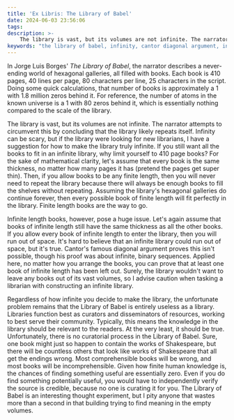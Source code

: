 ```yaml
---
title: 'Ex Libris: The Library of Babel'
date: 2024-06-03 23:56:06
tags:
description: >-
    The library is vast, but its volumes are not infinite. The narrator attempts to circumvent this by concluding that the library likely repeats itself. Infinity can be scary, but if the library were looking for new librarians, I have a suggestion for how to make the library truly infinite.
keywords: "the library of babel, infinity, cantor diagonal argument, infinite library, ex libris"
---
```



In Jorge Luis Borges' *The Library of Babel*, the narrator describes a never-ending world of hexagonal galleries, all filled with books. Each book is 410 pages, 40 lines per page, 80 characters per line, 25 characters in the script. Doing some quick calculations, that number of books is approximately a 1 with 1.8 million zeros behind it. For reference, the number of atoms in the known universe is a 1 with 80 zeros behind it, which is essentially nothing compared to the scale of the library.

The library is vast, but its volumes are not infinite. The narrator attempts to circumvent this by concluding that the library likely repeats itself. Infinity can be scary, but if the library were looking for new librarians, I have a suggestion for how to make the library truly infinite. If you still want all the books to fit in an infinite library, why limit yourself to 410 page books? For the sake of mathematical clarity, let's assume that every book is the same thickness, no matter how many pages it has (pretend the pages get super thin). Then, if you allow books to be any finite length, then you will never need to repeat the library because there will always be enough books to fill the shelves without repeating. Assuming the library's hexagonal galleries do continue forever, then every possible book of finite length will fit perfectly in the library. Finite length books are the way to go.

Infinite length books, however, pose a huge issue. Let's again assume that books of infinite length still have the same thickness as all the other books. If you allow every book of infinite length to enter the library, then you will run out of space. It's hard to believe that an infinite library could run out of space, but it's true. Cantor's famous diagonal argument proves this isn't possible, though his proof was about infinite, binary sequences. Applied here, no matter how you arrange the books, you can prove that at least one book of infinite length has been left out. Surely, the library wouldn't want to leave any books out of its vast volumes, so I advise caution when tasking a librarian with constructing an infinite library.

Regardless of how infinite you decide to make the library, the unfortunate problem remains that the Library of Babel is entirely useless as a library. Libraries function best as curators and disseminators of resources, working to best serve their community. Typically, this means the knowledge in the library should be relevant to the readers. At the very least, it should be true. Unfortunately, there is no curatorial process in the Library of Babel. Sure, one book might just so happen to contain the works of Shakespeare, but there will be countless others that look like works of Shakespeare that all get the endings wrong. Most comprehensible books will be wrong, and most books will be incomprehensible. Given how finite human knowledge is, the chances of finding something useful are essentially zero. Even if you do find something potentially useful, you would have to independently verify the source is credible, because no one is curating it for you. The Library of Babel is an interesting thought experiment, but I pity anyone that wastes more than a second in that building trying to find meaning in the empty volumes.